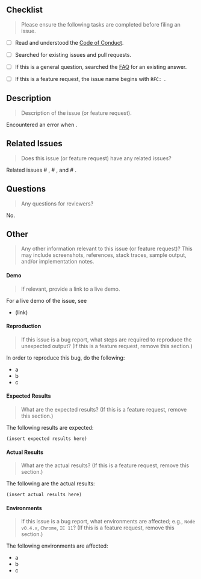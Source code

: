 
<!--lint disable first-heading-level-->

## Checklist

> Please ensure the following tasks are completed before filing an issue.

* [ ] Read and understood the [Code of Conduct][code-of-conduct].
* [ ] Searched for existing issues and pull requests.
* [ ] If this is a general question, searched the [FAQ][faq] for an existing answer.
* [ ] If this is a feature request, the issue name begins with `RFC: `.


## Description

> Description of the issue (or feature request).

Encountered an error when .


## Related Issues

> Does this issue (or feature request) have any related issues?

Related issues # , # , and # .


## Questions

> Any questions for reviewers?

No.


## Other

> Any other information relevant to this issue (or feature request)? This may include screenshots, references, stack traces, sample output, and/or implementation notes.


#### Demo

> If relevant, provide a link to a live demo.

For a live demo of the issue, see

* (link)


#### Reproduction

> If this issue is a bug report, what steps are required to reproduce the unexpected output? (If this is a feature request, remove this section.)

In order to reproduce this bug, do the following:

* a
* b
* c


#### Expected Results

> What are the expected results?  (If this is a feature request, remove this section.)

The following results are expected:

``` text
(insert expected results here)
```


#### Actual Results

> What are the actual results? (If this is a feature request, remove this section.)

The following are the actual results:

``` text
(insert actual results here)
```


#### Environments

> If this issue is a bug report, what environments are affected; e.g., `Node v0.4.x`, `Chrome`, `IE 11`? (If this is a feature request, remove this section.)

The following environments are affected:

* a
* b
* c


<!-- <links> -->

[code-of-conduct]: https://github.com/stdlib-js/stdlib/blob/master/CODE_OF_CONDUCT.md
[faq]: https://github.com/stdlib-js/stdlib/blob/master/FAQ.md

<!-- </links> -->
